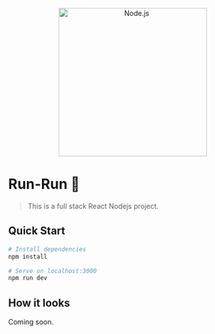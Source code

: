 <p align="center">
    <img
      alt="Node.js"
      src="https://nodejs.org/static/images/logo-light.svg"
      width="300"
    />
</p>

# Run-Run 🚗
> This is a full stack React Nodejs project.

## Quick Start

```bash
# Install dependencies
npm install

# Serve on localhost:3000
npm run dev
```
## How it looks
Coming soon.
